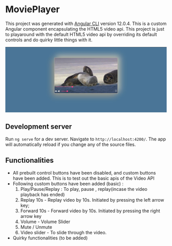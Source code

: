 # MoviePlayer

This project was generated with [Angular CLI](https://github.com/angular/angular-cli) version 12.0.4. This is a custom Angular component encapsulating the HTML5 video api. This project is just to playaround with the default HTML5 video api by overriding its default controls and do quirky little things with it.

![](snapshot_custom_player.JPG)

## Development server

Run `ng serve` for a dev server. Navigate to `http://localhost:4200/`. The app will automatically reload if you change any of the source files.

## Functionalities
- All prebuilt control buttons have been disabled, and custom buttons have been added. This is to test out the basic apis of the Video API
- Following custom buttons have been added (basic) :
  1. Play/Pause/Replay : To play, pause , replay(incase the video playback has ended)
  2. Replay 10s - Replay video by 10s. Initiated by pressing the left arrow key;
  3. Forward 10s - Forward video by 10s. Initiated by pressing the right arrow key
  4. Volume - Volume Slider
  5. Mute / Unmute
  6. Video slider - To slide through the video.
- Quirky functionalities (to be added)
